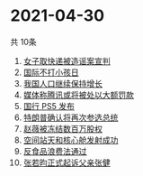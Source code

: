 # 2021-04-30
  共 10条

  <!-- BEGIN -->
  <!-- 最后更新时间:Fri Apr 30 2021 10:12:59 GMT+0000 (Coordinated Universal Time) -->
  1. [女子取快递被造谣案宣判](https://www.zhihu.com/search?q=女子取快递被造谣)
1. [国际不打小孩日](https://www.zhihu.com/search?q=国际不打小孩日)
1. [我国人口继续保持增长](https://www.zhihu.com/search?q=人口普查)
1. [媒体称腾讯或将被处以大额罚款](https://www.zhihu.com/search?q=腾讯被罚款)
1. [国行 PS5 发布](https://www.zhihu.com/search?q=ps5国行)
1. [特朗普确认将再次参选总统](https://www.zhihu.com/search?q=特朗普)
1. [赵薇被冻结数百万股权](https://www.zhihu.com/search?q=赵薇)
1. [空间站天和核心舱发射成功](https://www.zhihu.com/search?q=中国空间站)
1. [反食品浪费法通过](https://www.zhihu.com/search?q=反食品浪费法)
1. [张若昀正式起诉父亲张健](https://www.zhihu.com/search?q=张若昀)
  <!-- END -->
  